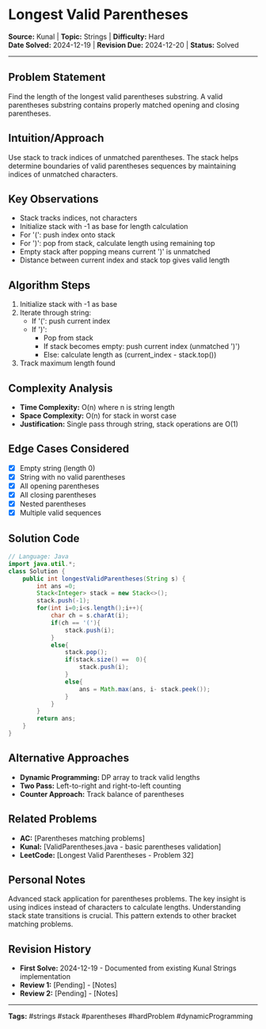 # Longest Valid Parentheses

**Source:** Kunal | **Topic:** Strings | **Difficulty:** Hard  
**Date Solved:** 2024-12-19 | **Revision Due:** 2024-12-20 | **Status:** Solved

---

## Problem Statement
Find the length of the longest valid parentheses substring. A valid parentheses substring contains properly matched opening and closing parentheses.

## Intuition/Approach
Use stack to track indices of unmatched parentheses. The stack helps determine boundaries of valid parentheses sequences by maintaining indices of unmatched characters.

## Key Observations
- Stack tracks indices, not characters
- Initialize stack with -1 as base for length calculation
- For '(': push index onto stack
- For ')': pop from stack, calculate length using remaining top
- Empty stack after popping means current ')' is unmatched
- Distance between current index and stack top gives valid length

## Algorithm Steps
1. Initialize stack with -1 as base
2. Iterate through string:
   - If '(': push current index
   - If ')': 
     - Pop from stack
     - If stack becomes empty: push current index (unmatched ')')
     - Else: calculate length as (current_index - stack.top())
3. Track maximum length found

## Complexity Analysis
- **Time Complexity:** O(n) where n is string length
- **Space Complexity:** O(n) for stack in worst case
- **Justification:** Single pass through string, stack operations are O(1)

## Edge Cases Considered
- [x] Empty string (length 0)
- [x] String with no valid parentheses
- [x] All opening parentheses
- [x] All closing parentheses
- [x] Nested parentheses
- [x] Multiple valid sequences

## Solution Code

```java
// Language: Java
import java.util.*;
class Solution {
    public int longestValidParentheses(String s) {
        int ans =0;
        Stack<Integer> stack = new Stack<>();
        stack.push(-1);
        for(int i=0;i<s.length();i++){
            char ch = s.charAt(i);
            if(ch == '('){
                stack.push(i);
            }
            else{
                stack.pop();
                if(stack.size() ==  0){
                    stack.push(i);
                }
                else{
                    ans = Math.max(ans, i- stack.peek());
                }
            }
        }
        return ans;
    }
}
```

## Alternative Approaches
- **Dynamic Programming:** DP array to track valid lengths
- **Two Pass:** Left-to-right and right-to-left counting
- **Counter Approach:** Track balance of parentheses

## Related Problems
- **AC:** [Parentheses matching problems]
- **Kunal:** [ValidParentheses.java - basic parentheses validation]
- **LeetCode:** [Longest Valid Parentheses - Problem 32]

## Personal Notes
Advanced stack application for parentheses problems. The key insight is using indices instead of characters to calculate lengths. Understanding stack state transitions is crucial. This pattern extends to other bracket matching problems.

## Revision History
- **First Solve:** 2024-12-19 - Documented from existing Kunal Strings implementation
- **Review 1:** [Pending] - [Notes]
- **Review 2:** [Pending] - [Notes]

---
**Tags:** #strings #stack #parentheses #hardProblem #dynamicProgramming 